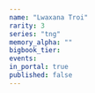 ```yaml
---
name: "Lwaxana Troi"
rarity: 3
series: "tng"
memory_alpha: ""
bigbook_tier:
events:
in_portal: true
published: false
---
```

